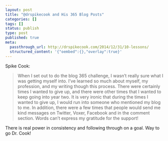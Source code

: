 ```yaml
---
layout: post
title: "@drspikecook and His 365 Blog Posts"
categories: []
tags: []
status: publish
type: post
published: true
meta:
  passthrough_url: http://drspikecook.com/2014/12/31/10-lessons/
  structured_content: '{"oembed":{},"overlay":true}'
---
```


Spike Cook:


>When I set out to do the blog 365 challenge, I wasn’t really sure what I was getting myself into. I’ve learned so much about myself, my profession, and my writing though this process. There were certainly times I wanted to give up, and there were other times that I wanted to keep going into year two. It is very ironic that during the times I wanted to give up, I would run into someone who mentioned my blog to me. In addition, there were a few times that people would send me kind messages on Twitter, Voxer, Facebook and in the comment section. Words can’t express my gratitude for the support!



There is real power in consistency and following through on a goal. Way to go Dr. Cook!
